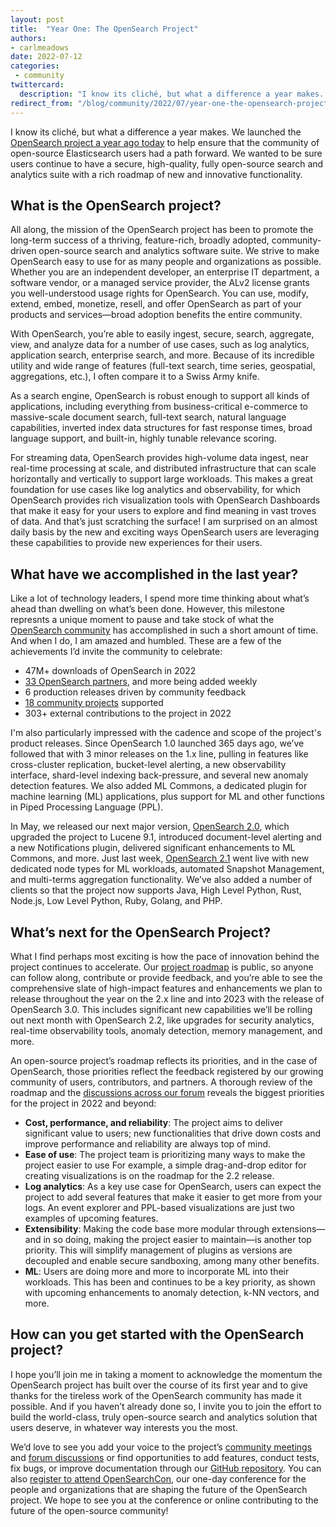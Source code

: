 ```yaml
---
layout: post
title:  "Year One: The OpenSearch Project"
authors:
- carlmeadows
date: 2022-07-12
categories:
 - community
twittercard:
  description: "I know its cliché, but what a difference a year makes. We launched the [OpenSearch project a year ago today](https://aws.amazon.com/blogs/opensource/opensearch-1-0-launches/) to help ensure that the community of open-source Elasticsearch users had a path forward. We wanted to be sure users continue to have a secure, high-quality, fully open-source search and analytics suite with a rich roadmap of new and innovative functionality."
redirect_from: "/blog/community/2022/07/year-one-the-opensearch-project/"
---
```



I know its cliché, but what a difference a year makes. We launched the [OpenSearch project a year ago today](https://aws.amazon.com/blogs/opensource/opensearch-1-0-launches/) to help ensure that the community of open-source Elasticsearch users had a path forward. We wanted to be sure users continue to have a secure, high-quality, fully open-source search and analytics suite with a rich roadmap of new and innovative functionality. 

## What is the OpenSearch project? 

All along, the mission of the OpenSearch project has been to promote the long-term success of a thriving, feature-rich, broadly adopted, community-driven open-source search and analytics software suite. We strive to make OpenSearch easy to use for as many people and organizations as possible. Whether you are an independent developer, an enterprise IT department, a software vendor, or a managed service provider, the ALv2 license grants you well-understood usage rights for OpenSearch. You can use, modify, extend, embed, monetize, resell, and offer OpenSearch as part of your products and services—broad adoption benefits the entire community.   

With OpenSearch, you’re able to easily ingest, secure, search, aggregate, view, and analyze data for a number of use cases, such as log analytics, application search, enterprise search, and more. Because of its incredible utility and wide range of features (full-text search, time series, geospatial, aggregations, etc.), I often compare it to a Swiss Army knife.

As a search engine, OpenSearch is robust enough to support all kinds of applications, including everything from business-critical e-commerce to massive-scale document search, full-text search, natural language capabilities, inverted index data structures for fast response times, broad language support, and built-in, highly tunable relevance scoring. 

For streaming data, OpenSearch provides high-volume data ingest, near real-time processing at scale, and distributed infrastructure that can scale horizontally and vertically to support large workloads. This makes a great foundation for use cases like log analytics and observability, for which OpenSearch provides rich visualization tools with OpenSearch Dashboards that make it easy for your users to explore and find meaning in vast troves of data. And that’s just scratching the surface! I am surprised on an almost daily basis by the new and exciting ways OpenSearch users are leveraging these capabilities to provide new experiences for their users.


## What have we accomplished in the last year?

Like a lot of technology leaders, I spend more time thinking about what’s ahead than dwelling on what’s been done. However, this milestone represnts a unique moment to pause and take stock of what the [OpenSearch community](https://forum.opensearch.org/) has accomplished in such a short amount of time. And when I do, I am amazed and humbled. These are a few of the achievements I’d invite the community to celebrate:

* 47M+ downloads of OpenSearch in 2022
* [33 OpenSearch partners](https://opensearch.org/partners/), and more being added weekly 
* 6 production releases driven by community feedback
* [18 community projects](https://opensearch.org/community_projects) supported
* 303+ external contributions to the project in 2022

I'm also particularly impressed with the cadence and scope of the project's product releases. Since OpenSearch 1.0 launched 365 days ago, we’ve followed that with 3 minor releases on the 1.x line, pulling in features like cross-cluster replication, bucket-level alerting, a new observability interface, shard-level indexing back-pressure, and several new anomaly detection features. We also added ML Commons, a dedicated plugin for machine learning (ML) applications, plus support for ML and other functions in Piped Processing Language (PPL). 

In May, we released our next major version, [OpenSearch 2.0](https://opensearch.org/blog/releases/2022/05/opensearch-2-0-is-now-available/), which upgraded the project to Lucene 9.1, introduced document-level alerting and a new Notifications plugin, delivered significant enhancements to ML Commons, and more. Just last week, [OpenSearch 2.1](https://opensearch.org/blog/releases/2022/07/opensearch-2-1-is-available-now/) went live with new dedicated node types for ML workloads, automated Snapshot Management, and multi-terms aggregation functionality. We’ve also added a number of clients so that the project now supports Java, High Level Python, Rust, Node.js, Low Level Python, Ruby, Golang, and PHP. 

## What’s next for the OpenSearch Project?

What I find perhaps most exciting is how the pace of innovation behind the project continues to accelerate. Our [project roadmap](https://github.com/orgs/opensearch-project/projects/1) is public, so anyone can follow along, contribute or provide feedback, and you’re able to see the comprehensive slate of high-impact features and enhancements we plan to release throughout the year on the 2.x line and into 2023 with the release of OpenSearch 3.0. This includes significant new capabilities we’ll be rolling out next month with OpenSearch 2.2, like upgrades for security analytics, real-time observability tools, anomaly detection, memory management, and more. 

An open-source project’s roadmap reflects its priorities, and in the case of OpenSearch, those priorities reflect the feedback registered by our growing community of users, contributors, and partners. A thorough review of the roadmap and the [discussions across our forum](https://forum.opensearch.org/) reveals the biggest priorities for the project in 2022 and beyond:


* **Cost, performance, and reliability**: The project aims to deliver significant value to users; new functionalities that drive down costs and improve performance and reliability are always top of mind.
* **Ease of use**: The project team is prioritizing many ways to make the project easier to use For example, a simple drag-and-drop editor for creating visualizations is on the roadmap for the 2.2 release.
* **Log analytics**: As a key use case for OpenSearch, users can expect the project to add several features that make it easier to get more from your logs. An event explorer and PPL-based visualizations are just two examples of upcoming features.
* **Extensibility**: Making the code base more modular through extensions—and in so doing, making the project easier to maintain—is another top priority. This will simplify management of plugins as versions are decoupled and enable secure sandboxing, among many other benefits.
* **ML**: Users are doing more and more to incorporate ML into their workloads. This has been and continues to be a key priority, as shown with upcoming enhancements to anomaly detection, k-NN vectors, and more. 

## How can you get started with the OpenSearch project?

I hope you’ll join me in taking a moment to acknowledge the momentum the OpenSearch project has built over the course of its first year and to give thanks for the tireless work of the OpenSearch community has made it possible. And if you haven’t already done so, I invite you to join the effort to build the world-class, truly open-source search and analytics solution that users deserve, in whatever way interests you the most. 

We’d love to see you add your voice to the project’s [community meetings](https://www.meetup.com/OpenSearch/) and [forum discussions](https://forum.opensearch.org/) or find opportunities to add features, conduct tests, fix bugs, or improve documentation through our [GitHub repository](https://github.com/opensearch-project). You can also [register to attend OpenSearchCon](https://opensearchcon.splashthat.com/), our one-day conference for the people and organizations that are shaping the future of the OpenSearch project. We hope to see you at the conference or online contributing to the future of the open-source community!

